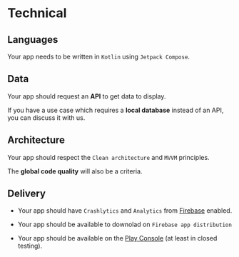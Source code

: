 # Technical

## Languages

Your app needs to be written in `Kotlin` using `Jetpack Compose`.

## Data

Your app should request an **API** to get data to display.

If you have a use case which requires a **local database** instead of an API, you can discuss it with us.

## Architecture

Your app should respect the `Clean architecture` and `MVVM` principles.

The **global code quality** will also be a criteria.

## Delivery

- Your app should have `Crashlytics` and `Analytics` from [Firebase](https://console.firebase.google.com/) enabled.

- Your app should be available to downolad on `Firebase app distribution`

- Your app should be available on the [Play Console](https://play.google.com/) (at least in closed testing).